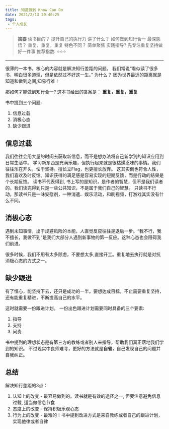 ```yaml
---
title: 知道做到 Know Can Do
date: 2021/2/13 20:46:25
tags:
 - 个人成长
---
```


> **摘要**
> 读书目的？ 提升自己的执行力
> 讲了什么？ 如何做到知行合一
> 最深感悟？ 重复，重复，重复
> 特色不同？ 简单聚焦
> 实践指导?  先专注重复坚持做好一件事
> 推荐指数:  ⭐️⭐️⭐️ 

---

很薄的一本书，核心的内容就是解决知行差距的问题。 我们常说“看似读了很多书，明白很多道理，但是依然过不好这一生。” 为什么？ 因为世界最远的距离就是知道和做到之间,知易行难！

那如何才能做到知行合一? 这本书给出的答案是： **重复，重复，重复**

书中提到三个问题:
1. 信息过载
2. 消极心态
3. 缺少跟进


## 信息过载
我们往往会用大量的时间去获取新信息，而不是想办法将自己新学到的知识应用到日常生活中。
学习新东西是充满乐趣，但执行起来就是很枯燥乏味的事情。我们往往乐在开头，怯于坚持。擅长立Flag，也更擅长放弃。
这其实倒也符合人性，我们喜欢及时反馈。知识获得的满足感是容易实现的短期反馈，而是行动的结果是个长期反馈。
读书不代表得到, 书上写的是知识，是作者的智慧，但不是我们读者的。我们读完得到只是一些公共知识，不是属于我们自己的智慧。
只读书不行动，那读书只是一味安慰剂，一种消遣、娱乐活动，和刷视频，打游戏其实没有什么不同。

## 消极心态
遇到未知事情，出于规避风险的本能，人直觉反应往往是退后一步。“我不行，我不擅长，我做不到”是我们大部分人遇到新事物的第一反应。这种心态也会阻碍我们前进。

很多时候，我们不用有太多顾虑，不要想太多,直接开工。重复地去执行就是对抗消极心态的方式之一。

## 缺少跟进
有了恒心，能坚持下去，还只是成功的一半。要想达成目标，不止需要重复坚持，还有能重复精进，不断提高自己的水平。

这时就需要一份跟进计划。 一份出色跟进计划需要同时具备的三个要素:
1. 指导
2. 支持
3. 问责

书中提到的理想状态是有第三方的教练或者别人来指导，帮助我们真正落地我们学到的知识。
不过现实中良师难寻，更好的方法就是**自省**，自己发现自己的问题并自我纠正。

## 总结
解决知行差距的3点：
1. 认知上的改变 - 最容易做到的。读书就是有效的途径之一, 但要注意避免信息过载, 适当做信息节食
2. 态度上的改变 - 保持积极乐观心态
3. 行为上的改变 - 最难的！书中提到改进方式是来自教练或者自己的跟进计划，实现他律或者自律

